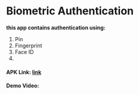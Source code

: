 # Biometric Authentication

**this app contains authentication using:**

1. Pin
1. Fingerprint
1. Face ID
1. 

#### APK Link: [link](https://expo.dev/artifacts/eas/udkovposHPS57c38rVJHae.apk "apk")

#### Demo Video:
